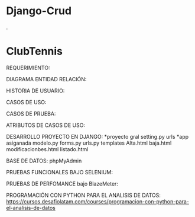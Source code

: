 # Django-Crud
.
# ClubTennis
REQUERIMIENTO:



DIAGRAMA ENTIDAD RELACIÓN:


HISTORIA DE USUARIO:


CASOS DE USO:


CASOS DE PRUEBA:


ATRIBUTOS DE CASOS DE USO:


DESARROLLO PROYECTO EN DJANGO:
*proyecto gral
setting.py
urls
*app asiganada
modelo.py
forms.py
urls.py
templates
Alta.html
baja.html
modificacionbes.html
listado.html


BASE DE DATOS:
phpMyAdmin


PRUEBAS FUNCIONALES BAJO SELENIUM:

PRUEBAS DE PERFOMANCE bajo BlazeMeter:


PROGRAMACIÓN CON PYTHON PARA EL ANALISIS DE DATOS: https://cursos.desafiolatam.com/courses/programacion-con-python-para-el-analisis-de-datos






